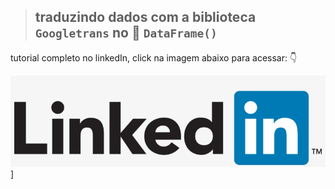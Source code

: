 > ## traduzindo dados com a biblioteca `Googletrans` no :panda_face: `DataFrame()`
tutorial completo no linkedIn, click na imagem abaixo para acessar: :point_down:

[![Legenda](https://github.com/romeritomorais/traduzindo-dados-com-Google-Translate-no-Pandas.DataFrame/blob/master/resources/LinkedIn.png)](https://www.linkedin.com/pulse/traduzindo-dados-pandasdataframe-com-google-translate-romerito-morais)]
